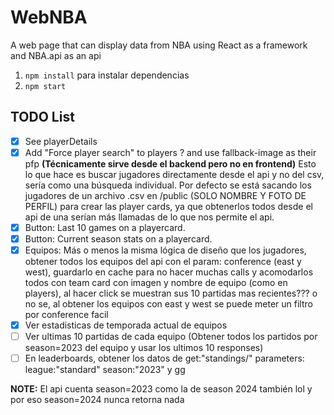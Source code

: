 # WebNBA
A web page that can display data from NBA using React as a framework and NBA.api as an api

1. `npm install` para instalar dependencias
2. `npm start`

## TODO List
- [x] See playerDetails
- [x] Add "Force player search" to players ? and use fallback-image as their pfp **(Técnicamente sirve desde el backend pero no en frontend)** Esto lo que hace es buscar jugadores directamente desde el api y no del csv, sería como una búsqueda individual. Por defecto se está sacando los jugadores de un archivo .csv en /public (SOLO NOMBRE Y FOTO DE PERFIL) para crear las player cards, ya que obtenerlos todos desde el api de una serían más llamadas de lo que nos permite el api.
- [x] Button: Last 10 games on a playercard.
- [x] Button: Current season stats on a playercard.
- [x] Equipos: Más o menos la misma lógica de diseño que los jugadores, obtener todos los equipos del api con el param: conference (east y west), guardarlo en cache para no hacer muchas calls  y acomodarlos todos con team card con imagen y nombre de equipo (como en players), al hacer click se muestran sus 10 partidas mas recientes??? o no se, al obtener los equipos con east y west se puede meter un filtro por conference facil
- [x] Ver estadisticas de temporada actual de equipos
- [ ] Ver ultimas 10 partidas de cada equipo (Obtener todos los partidos por season=2023 del equipo y usar los ultimos 10 responses)
- [ ] En leaderboards, obtener los datos de get:"standings/"
parameters:
league:"standard"
season:"2023" y gg

**NOTE:** El api cuenta season=2023 como la de season 2024 también lol y por eso season=2024 nunca retorna nada
